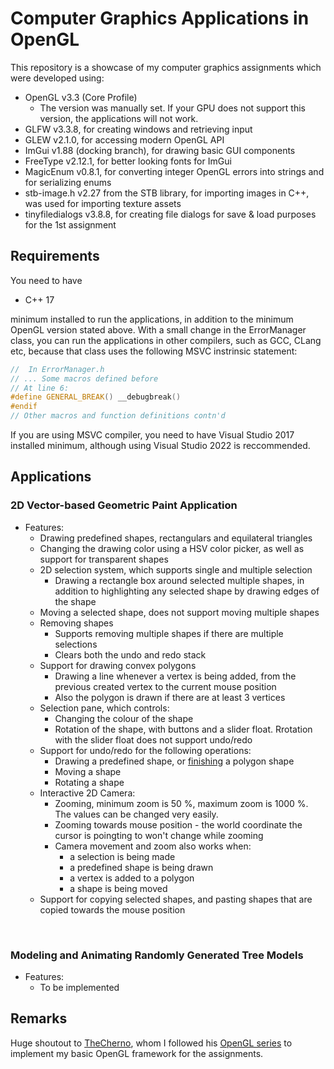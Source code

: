 # Computer Graphics Applications in OpenGL

This repository is a showcase of my computer graphics assignments which were developed using:
- OpenGL v3.3 (Core Profile)
	- The version was manually set. If your GPU does not support this version, the applications will not work.
- GLFW v3.3.8, for creating windows and retrieving input
- GLEW v2.1.0, for accessing modern OpenGL API
- ImGui v1.88 (docking branch), for drawing basic GUI components
- FreeType v2.12.1, for better looking fonts for ImGui
- MagicEnum v0.8.1, for converting integer OpenGL errors into strings and for serializing enums
- stb-image.h v2.27 from the STB library, for importing images in C++, was used for importing texture assets
- tinyfiledialogs v3.8.8, for creating file dialogs for save & load purposes for the 1st assignment

## Requirements
You need to have
- C++ 17

minimum installed to run the applications, in addition to the minimum OpenGL version stated above. 
With a small change in the ErrorManager class, you can run the applications in other compilers,
such as GCC, CLang etc, because that class uses the following MSVC instrinsic statement:

```c++
//  In ErrorManager.h
// ... Some macros defined before
// At line 6:
#define GENERAL_BREAK() __debugbreak()
#endif
// Other macros and function definitions contn'd
```

If you are using MSVC compiler, you need to have Visual Studio 2017 installed minimum, although
using Visual Studio 2022 is reccommended.

## Applications

### 2D Vector-based Geometric Paint Application
- Features:
   - Drawing predefined shapes, rectangulars and equilateral triangles
   - Changing the drawing color using a HSV color picker, as well as support for transparent shapes
   - 2D selection system, which supports single and multiple selection
       - Drawing a rectangle box around selected multiple shapes, in addition to highlighting any selected shape by drawing edges
       of the shape
   - Moving a selected shape, does not support moving multiple shapes
   - Removing shapes
       - Supports removing multiple shapes if there are multiple selections
       - Clears both the undo and redo stack
   - Support for drawing convex polygons
       - Drawing a line whenever a vertex is being added, from the previous created vertex to the current mouse position
       - Also the polygon is drawn if there are at least 3 vertices
   - Selection pane, which controls:
       - Changing the colour of the shape
       - Rotation of the shape, with buttons and a slider float. Rrotation with the slider float does not support
       undo/redo
   - Support for undo/redo for the following operations:
       - Drawing a predefined shape, or <u>finishing</u> a polygon shape
       - Moving a shape
       - Rotating a shape
   - Interactive 2D Camera:
       - Zooming, minimum zoom is 50 %, maximum zoom is 1000 %. The values can be changed very easily.
       - Zooming towards mouse position - the world coordinate the cursor is poingting to won't change while zooming
       - Camera movement and zoom also works when:
           - a selection is being made
           - a predefined shape is being drawn
           - a vertex is added to a polygon
           - a shape is being moved
   - Support for copying selected shapes, and pasting shapes that are copied towards the mouse position

<br>

### Modeling and Animating Randomly Generated Tree Models
- Features:
    - To be implemented
## Remarks
 Huge shoutout to [TheCherno](https://www.github.com/TheCherno), whom I followed his [OpenGL series](https://www.youtube.com/watch?v=W3gAzLwfIP0&list=PLlrATfBNZ98foTJPJ_Ev03o2oq3-GGOS2) to implement my basic OpenGL framework for the assignments.